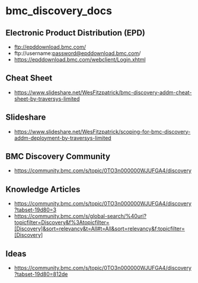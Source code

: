 # bmc_discovery_docs

## Electronic Product Distribution (EPD)
* ftp://epddownload.bmc.com/
* ftp://username:password@epddownload.bmc.com/
* https://epddownload.bmc.com/webclient/Login.xhtml

## Cheat Sheet
* https://www.slideshare.net/WesFitzpatrick/bmc-discovery-addm-cheat-sheet-by-traversys-limited

## Slideshare
* https://www.slideshare.net/WesFitzpatrick/scoping-for-bmc-discovery-addm-deployment-by-traversys-limited

## BMC Discovery Community
* https://community.bmc.com/s/topic/0TO3n000000WJUFGA4/discovery

## Knowledge Articles
* https://community.bmc.com/s/topic/0TO3n000000WJUFGA4/discovery?tabset-19d80=3
* https://community.bmc.com/s/global-search/%40uri?topicfilter=Discovery&f%3Atopicfilter=[Discovery]&sort=relevancy&t=All#t=All&sort=relevancy&f:topicfilter=[Discovery]

## Ideas
* https://community.bmc.com/s/topic/0TO3n000000WJUFGA4/discovery?tabset-19d80=812de
